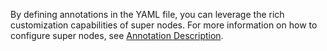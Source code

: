 By defining annotations in the YAML file, you can leverage the rich customization capabilities of super nodes. For more information on how to configure super nodes, see [Annotation Description](https://intl.cloud.tencent.com/document/product/457/36162).
